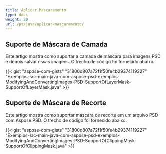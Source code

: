 ```yaml
---
title: Aplicar Mascaramento
type: docs
weight: 20
url: /pt/java/aplicar-mascaramento/
---
```



## **Suporte de Máscara de Camada**
Este artigo mostra como suportar a camada de máscara para imagens PSD e depois salvar essas imagens. O trecho de código foi fornecido abaixo.

{{< gist "aspose-com-gists" "31800d807a72f1f50fe4b29374119227" "Exemplos-src-main-java-com-aspose-psd-exemplos-ModifyingAndConvertingImages-PSD-SupportOfLayerMask-SupportOfLayerMask.java" >}}


## **Suporte de Máscara de Recorte**
Este artigo mostra como suportar máscara de recorte em um arquivo PSD com Aspose.PSD. O trecho de código foi fornecido abaixo.

{{< gist "aspose-com-gists" "31800d807a72f1f50fe4b29374119227" "Exemplos-src-main-java-com-aspose-psd-exemplos-ModifyingAndConvertingImages-PSD-SupportOfClippingMask-SupportOfClippingMask.java" >}}

